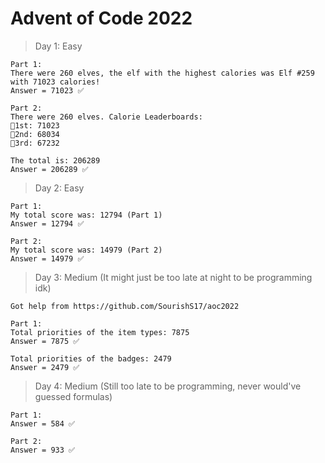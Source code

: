 # **Advent of Code 2022**

> Day 1: Easy

    Part 1:
    There were 260 elves, the elf with the highest calories was Elf #259 with 71023 calories!
    Answer = 71023 ✅
    
    Part 2:
    There were 260 elves. Calorie Leaderboards:
    🥇1st: 71023
    🥈2nd: 68034
    🥉3rd: 67232

    The total is: 206289
    Answer = 206289 ✅

> Day 2: Easy

    Part 1:
    My total score was: 12794 (Part 1)
    Answer = 12794 ✅
    
    Part 2:
    My total score was: 14979 (Part 2)
    Answer = 14979 ✅

> Day 3: Medium (It might just be too late at night to be programming idk)

    Got help from https://github.com/SourishS17/aoc2022
    
    Part 1:
    Total priorities of the item types: 7875
    Answer = 7875 ✅
    
    Total priorities of the badges: 2479
    Answer = 2479 ✅
    
> Day 4: Medium (Still too late to be programming, never would've guessed formulas)

    Part 1:
    Answer = 584 ✅
    
    Part 2:
    Answer = 933 ✅
